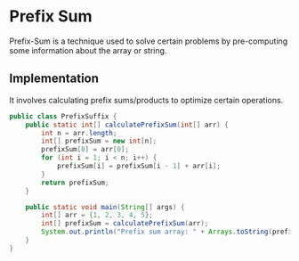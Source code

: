 # Prefix Sum

Prefix-Sum is a technique used to solve certain problems by pre-computing some information about the array or string.

## Implementation

It involves calculating prefix sums/products to optimize certain operations.

```java
public class PrefixSuffix {
    public static int[] calculatePrefixSum(int[] arr) {
        int n = arr.length;
        int[] prefixSum = new int[n];
        prefixSum[0] = arr[0];
        for (int i = 1; i < n; i++) {
            prefixSum[i] = prefixSum[i - 1] + arr[i];
        }
        return prefixSum;
    }

    public static void main(String[] args) {
        int[] arr = {1, 2, 3, 4, 5};
        int[] prefixSum = calculatePrefixSum(arr);
        System.out.println("Prefix sum array: " + Arrays.toString(prefixSum));
    }
}
